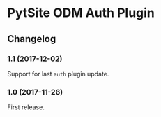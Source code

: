 # PytSite ODM Auth Plugin


## Changelog


### 1.1 (2017-12-02)

Support for last `auth` plugin update.


### 1.0 (2017-11-26)

First release.
